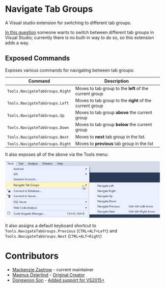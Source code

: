 

# Navigate Tab Groups
A Visual studio extension for switching to different tab groups.

[In this question](https://stackoverflow.com/questions/23381874/how-can-i-switch-to-a-different-tab-group-using-the-keyboard-in-visual-studio-20) someone wants to switch between different tab groups in Visual Studio; currently there is no built-in way to do so, so this extension adds a way.

## Exposed Commands

Exposes various commands for navigating between tab groups:

| Command                         | Description                              |
| ------------------------------- | ---------------------------------------- |
| `Tools.NavigateTabGroups.Right` | Moves to tab group to the **left** of the current group |
| `Tools.NavigateTabGroups.Left`  | Moves to tab group to the **right** of the current group |
| `Tools.NavigateTabGroups.Up`    | Moves to tab group **above** the current group |
| `Tools.NavigateTabGroups.Down`  | Moves to tab group **below** the current group |
| `Tools.NavigateTabGroups.Next`  | Moves to **next** tab group in the list. |
| `Tools.NavigateTabGroups.Right` | Moves to **previous** tab group in the list |

It also exposes all of the above via the Tools menu:

![tools-menu](docs\tools-menu.png)

It also assigns a default keyboard shortcut to `Tools.NavigateTabGroups.Previous` (`CTRL+ALT+Left`) and  `Tools.NavigateTabGroups.Next` (`CTRL+ALT+Right`)

# Contributors

- [Mackenzie Zastrow](https://github.com/zastrowm) - current maintainer
- [Magnus Österlind](https://github.com/mrdooz) - [Original Creator](https://github.com/mrdooz/TabGroupJumperVSIX)
- [Dongwoon Son](https://github.com/dplusic) - [Added support for VS2015+](https://github.com/dplusic/TabGroupJumperVSIX)
